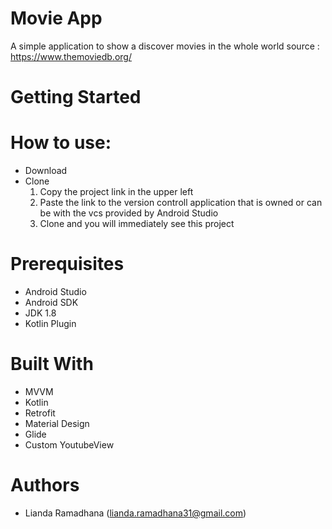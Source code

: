 # Movie App

A simple application to show a discover movies in the whole world
source : https://www.themoviedb.org/

# Getting Started

# How to use:
- Download
- Clone
  1. Copy the project link in the upper left
  2. Paste the link to the version controll application that is owned or can be with the vcs provided by Android Studio
  3. Clone and you will immediately see this project

# Prerequisites
- Android Studio
- Android SDK
- JDK 1.8
- Kotlin Plugin

# Built With
- MVVM
- Kotlin
- Retrofit
- Material Design
- Glide
- Custom YoutubeView

# Authors
- Lianda Ramadhana (lianda.ramadhana31@gmail.com)


